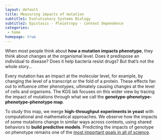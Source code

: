 ```yaml
---
layout: default
title: Measuring impacts of mutation
subtitle1: Evolutionary Systems Biology
subtitle2: Epistasis - Pleiotropy - Context Dependence
categories:
 - home
homepage: true
---
```

When most people think about <b>how a mutation impacts phenotype</b>, they think about changes at the organismal level. Does it predispose an individual to disease? Does it help bacteria resist drugs? But that’s not the whole story...

Every mutation has an impact at the molecular level, for example, by changing the level of a transcript or the fold of a protein. These effects fan out to influence other phenotypes, ultimately causing changes at the level of cells and organisms. The KGS lab focuses on this wider view by tracing the impact of mutations through what we call the <b>genotype-phenotype-phenotype-phenotype map</b>. 

To study this map, we merge <b>high-throughput experiments in yeast</b> with computational and mathematical approaches. We observe how the impacts of some mutations change in similar ways across contexts, using shared behaviors to <b>build predictive models</b>. Predicting the impacts of genotype on phenotype remains one of the [most important goals in all of science](https://www.nsf.gov/news/special_reports/big_ideas/life.jsp).
